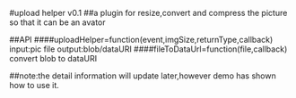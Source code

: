 #upload helper v0.1
##a plugin for resize,convert and compress the picture so that it can be an avator

##API
####uploadHelper=function(event,imgSize,returnType,callback)   input:pic file  output:blob/dataURI
####fileToDataUrl=function(file,callback)  convert blob to dataURI

##note:the detail information will update later,however demo has shown how to use it.